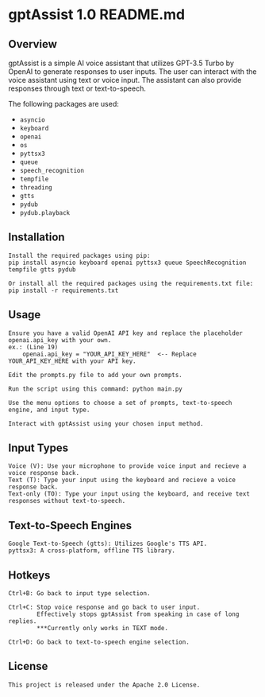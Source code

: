 # gptAssist 1.0 README.md

## Overview

gptAssist is a simple AI voice assistant that utilizes GPT-3.5 Turbo by OpenAI to generate responses to user inputs. The user can interact with the voice assistant using text or voice input. The assistant can also provide responses through text or text-to-speech.

The following packages are used:

- `asyncio`
- `keyboard`
- `openai`
- `os`
- `pyttsx3`
- `queue`
- `speech_recognition`
- `tempfile`
- `threading`
- `gtts`
- `pydub`
- `pydub.playback`

## Installation

	Install the required packages using pip:
	pip install asyncio keyboard openai pyttsx3 queue SpeechRecognition tempfile gtts pydub

    Or install all the required packages using the requirements.txt file:
    pip install -r requirements.txt

## Usage

    Ensure you have a valid OpenAI API key and replace the placeholder openai.api_key with your own.
    ex.: (Line 19)
        openai.api_key = "YOUR_API_KEY_HERE"  <-- Replace YOUR_API_KEY_HERE with your API key.

    Edit the prompts.py file to add your own prompts.

    Run the script using this command: python main.py

    Use the menu options to choose a set of prompts, text-to-speech engine, and input type.

    Interact with gptAssist using your chosen input method.

## Input Types

    Voice (V): Use your microphone to provide voice input and recieve a voice response back.
    Text (T): Type your input using the keyboard and recieve a voice response back.
    Text-only (TO): Type your input using the keyboard, and receive text responses without text-to-speech.

## Text-to-Speech Engines

    Google Text-to-Speech (gtts): Utilizes Google's TTS API.
    pyttsx3: A cross-platform, offline TTS library.

## Hotkeys

    Ctrl+B: Go back to input type selection.

    Ctrl+C: Stop voice response and go back to user input. 
            Effectively stops gptAssist from speaking in case of long replies. 
            ***Currently only works in TEXT mode.

    Ctrl+D: Go back to text-to-speech engine selection.

## License

	This project is released under the Apache 2.0 License.
